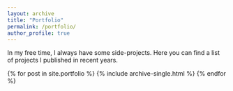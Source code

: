 ```yaml
---
layout: archive
title: "Portfolio"
permalink: /portfolio/
author_profile: true
---
```


In my free time, I always have some side-projects. Here you can find a list of projects I published in recent years.

{% for post in site.portfolio %}
  {% include archive-single.html %}
{% endfor %}

